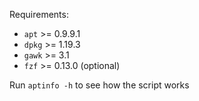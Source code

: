 Requirements:
* `apt` >= 0.9.9.1
* `dpkg` >= 1.19.3
* `gawk` >= 3.1
* `fzf` >= 0.13.0 (optional)

Run `aptinfo -h` to see how the script works
